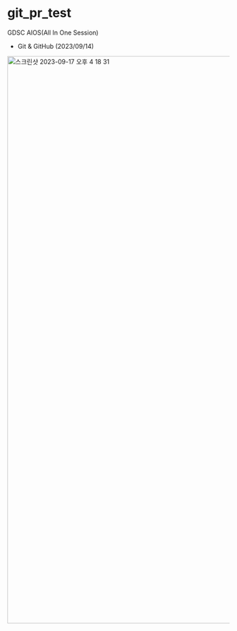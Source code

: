 # git_pr_test
GDSC AIOS(All In One Session)
- Git & GitHub (2023/09/14)
<img width="1286" alt="스크린샷 2023-09-17 오후 4 18 31" src="https://github.com/YehyeokBang/git_pr_test/assets/107793780/be902c66-49d5-4e47-a1b8-337c3b6626a9">
